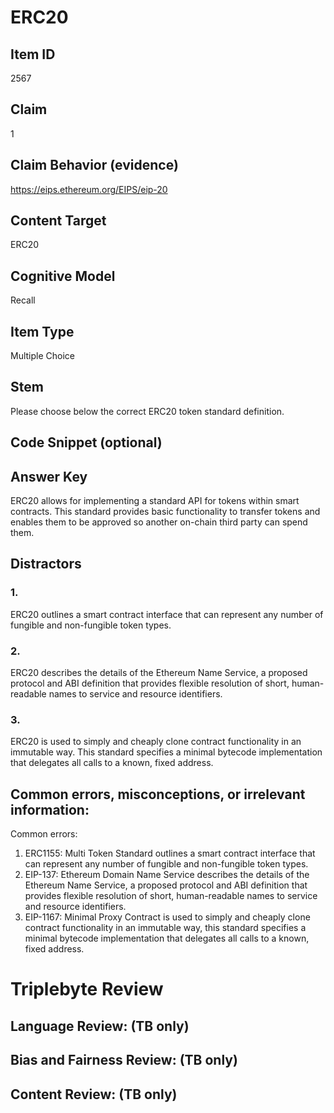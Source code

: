 # ERC20

## Item ID
2567

## Claim
1

## Claim Behavior (evidence)
https://eips.ethereum.org/EIPS/eip-20

## Content Target
ERC20

## Cognitive Model
Recall

## Item Type
Multiple Choice 

## Stem
Please choose below the correct ERC20 token standard definition.

## Code Snippet (optional)

## Answer Key
ERC20 allows for implementing a standard API for tokens within smart contracts. This standard provides basic functionality to transfer tokens and enables them to be approved so another on-chain third party can spend them.

## Distractors
### 1.
ERC20 outlines a smart contract interface that can represent any number of fungible and non-fungible token types.

### 2.
ERC20 describes the details of the Ethereum Name Service, a proposed protocol and ABI definition that provides flexible resolution of short, human-readable names to service and resource identifiers. 

### 3.
ERC20 is used to simply and cheaply clone contract functionality in an immutable way. This standard specifies a minimal bytecode implementation that delegates all calls to a known, fixed address.

## Common errors, misconceptions, or irrelevant information:
Common errors:
1. ERC1155: Multi Token Standard outlines a smart contract interface that can represent any number of fungible and non-fungible token types.
2. EIP-137: Ethereum Domain Name Service describes the details of the Ethereum Name Service, a proposed protocol and ABI definition that provides flexible resolution of short, human-readable names to service and resource identifiers. 
3. EIP-1167: Minimal Proxy Contract is used to simply and cheaply clone contract functionality in an immutable way, this standard specifies a minimal bytecode implementation that delegates all calls to a known, fixed address.

# Triplebyte Review

## Language Review: (TB only)

## Bias and Fairness Review: (TB only)

## Content Review: (TB only)
